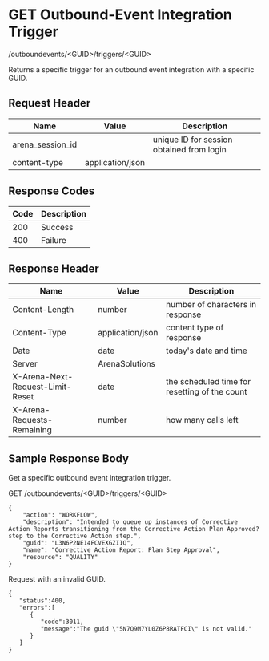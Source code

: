 # GET Outbound-Event Integration Trigger


/outboundevents/&lt;GUID&gt;/triggers/&lt;GUID&gt;

Returns a specific trigger for an outbound event integration with a specific GUID.

## Request Header

| Name<br> | Value<br> | Description<br> |
|  --- |  --- |  --- | 
| arena_session_id<br> |   | unique ID for session obtained from login<br> |
| content\-type<br> | application/json<br> |   |

## Response Codes

| Code<br> | Description<br> |
|  --- |  --- | 
| 200<br> | Success<br> |
| 400<br> | Failure<br> |

## Response Header

| Name<br> | Value<br> | Description<br> |
|  --- |  --- |  --- | 
| Content\-Length<br> | number<br> | number of characters in response<br> |
| Content\-Type<br> | application/json<br> | content type of response<br> |
| Date<br> | date<br> | today's date and time<br> |
| Server<br> | ArenaSolutions<br> |   |
| X\-Arena\-Next\-Request\-Limit\-Reset<br> | date<br> | the scheduled time for resetting of the count<br> |
| X\-Arena\-Requests\-Remaining<br> | number<br> | how many calls left<br> |

## Sample Response Body
Get a specific outbound event integration trigger.



GET /outboundevents/&lt;GUID&gt;/triggers/&lt;GUID&gt;

```
{
    "action": "WORKFLOW",
    "description": "Intended to queue up instances of Corrective Action Reports transitioning from the Corrective Action Plan Approved? step to the Corrective Action step.",
    "guid": "L3N6P2NE14FCVEXGZIIQ",
    "name": "Corrective Action Report: Plan Step Approval",
    "resource": "QUALITY"
}
```
Request with an invalid GUID.

```
{  
   "status":400,
   "errors":[  
      {  
         "code":3011,
         "message":"The guid \"5N7Q9M7YL0Z6P8RATFCI\" is not valid."
      }
   ]
}
```
